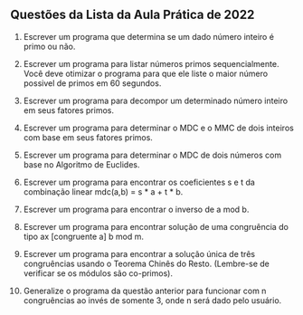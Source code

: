 ## Questões da Lista da Aula Prática de 2022

1. Escrever um programa que determina se um dado número inteiro é primo ou não.

2. Escrever um programa para listar números primos sequencialmente. Você deve otimizar o programa para que ele liste o maior número possivel de primos em 60 segundos.

3. Escrever um programa para decompor um determinado número inteiro em seus fatores primos.

4. Escrever um programa para determinar o MDC e o MMC de dois inteiros com base em seus fatores primos.

5. Escrever um programa para determinar o MDC de dois números com base no Algoritmo de Euclides.

6. Escrever um programa para encontrar os coeficientes s e t da combinação linear mdc(a,b) = s * a + t * b.

7. Escrever um programa para encontrar o inverso de a mod b.

8. Escrever um programa para encontrar solução de uma congruência do tipo ax [congruente a] b mod m.

9. Escrever um programa para encontrar a solução única de três congruências usando o Teorema Chinês do Resto. (Lembre-se de verificar se os módulos são co-primos).

10. Generalize o programa da questão anterior para funcionar com n congruências ao invés de somente 3, onde n será dado pelo usuário.